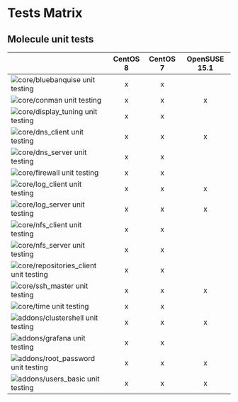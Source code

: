 Tests Matrix
============

Molecule unit tests
-------------------


|                                                                                                                           | CentOS 8 | CentOS 7 | OpenSUSE 15.1 |
|-----------------------------------------------------------------------------------------------------------------------------------------------------|:-:|:-:|:-:|
|![core/bluebanquise unit testing](https://github.com/bluebanquise/bluebanquise/workflows/core/bluebanquise%20unit%20testing/badge.svg)               | x | x |   |
|![core/conman unit testing](https://github.com/bluebanquise/bluebanquise/workflows/core/conman%20unit%20testing/badge.svg)                           | x | x | x |
|![core/display_tuning unit testing](https://github.com/bluebanquise/bluebanquise/workflows/core/display_tuning%20unit%20testing/badge.svg)           | x | x |   |
|![core/dns_client unit testing](https://github.com/bluebanquise/bluebanquise/workflows/core/dns_client%20unit%20testing/badge.svg)                   | x | x | x |
|![core/dns_server unit testing](https://github.com/bluebanquise/bluebanquise/workflows/core/dns_server%20unit%20testing/badge.svg)                   | x | x |   |
|![core/firewall unit testing](https://github.com/bluebanquise/bluebanquise/workflows/core/firewall%20unit%20testing/badge.svg)                       | x | x |   |
|![core/log_client unit testing](https://github.com/bluebanquise/bluebanquise/workflows/core/log_client%20unit%20testing/badge.svg)                   | x | x | x |
|![core/log_server unit testing](https://github.com/bluebanquise/bluebanquise/workflows/core/log_server%20unit%20testing/badge.svg)                   | x | x | x |
|![core/nfs_client unit testing](https://github.com/bluebanquise/bluebanquise/workflows/core/nfs_client%20unit%20testing/badge.svg)                   | x | x |   |
|![core/nfs_server unit testing](https://github.com/bluebanquise/bluebanquise/workflows/core/nfs_server%20unit%20testing/badge.svg)                   | x | x |   |
|![core/repositories_client unit testing](https://github.com/bluebanquise/bluebanquise/workflows/core/repositories_client%20unit%20testing/badge.svg) | x | x |   |
|![core/ssh_master unit testing](https://github.com/bluebanquise/bluebanquise/workflows/core/ssh_master%20unit%20testing/badge.svg)                   | x | x | x |
|![core/time unit testing](https://github.com/bluebanquise/bluebanquise/workflows/core/time%20unit%20testing/badge.svg)                               | x | x |   |
|![addons/clustershell unit testing](https://github.com/bluebanquise/bluebanquise/workflows/addons/clustershell%20unit%20testing/badge.svg)           | x | x | x |
|![addons/grafana unit testing](https://github.com/bluebanquise/bluebanquise/workflows/addons/grafana%20unit%20testing/badge.svg)                     | x | x |   |
|![addons/root_password unit testing](https://github.com/bluebanquise/bluebanquise/workflows/addons/root_password%20unit%20testing/badge.svg)         | x | x | x |
|![addons/users_basic unit testing](https://github.com/bluebanquise/bluebanquise/workflows/addons/users_basic%20unit%20testing/badge.svg)             | x | x | x |

